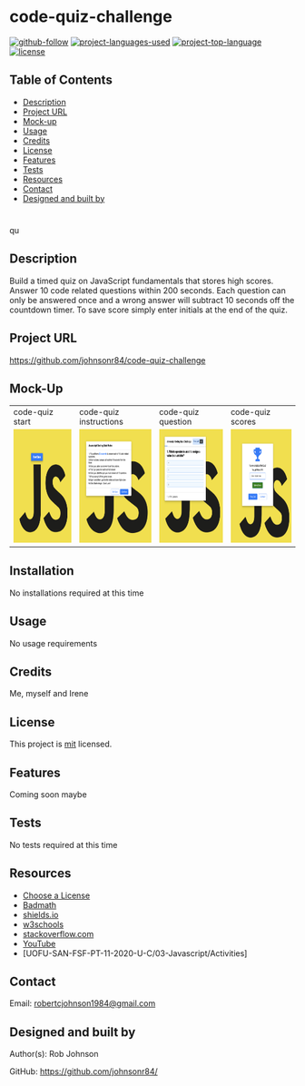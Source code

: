 # code-quiz-challenge

  [![github-follow](https://img.shields.io/github/followers/johnsonr84?label=Follow&logoColor=lightgrey&style=social)](https://github.com/johnsonr84)
  [![project-languages-used](https://img.shields.io/github/languages/count/johnsonr84/readme-generator?color=orange)](https://github.com/johnsonr84/code-quiz-challenge)
  [![project-top-language](https://img.shields.io/github/languages/top/johnsonr84/readme-generator?color=yellow)](https://github.com/johnsonr84/code-quiz-challenge)
  [![license](https://img.shields.io/badge/license-mit-brightgreen.svg)](https://choosealicense.com/licenses/mit/)

  ## Table of Contents 
  * [Description](#Description)
  * [Project URL](#Project-URL)
  * [Mock-up](#Mock-up)
  * [Usage](#Usage)
  * [Credits](#Credits)
  * [License](#License)
  * [Features](#Features)
  * [Tests](#Tests)
  * [Resources](#Resources)
  * [Contact](#Contact)
  * [Designed and built by](#Designed-and-built-by)
  #
  qu
  ## Description 
  Build a timed quiz on JavaScript fundamentals that stores high scores. Answer 10 code related questions within 200 seconds. Each question can only be answered once and a wrong answer will subtract 10 seconds off the countdown timer. To save score simply enter initials at the end of the quiz.  

  ## Project URL
  https://github.com/johnsonr84/code-quiz-challenge

  ## Mock-Up
  <table>
  <tr>
    <td>code-quiz start</td>
     <td>code-quiz instructions</td>
     <td>code-quiz question</td>
     <td>code-quiz scores</td>
  </tr>
  <tr>
    <td><img src="./img/quiz_1.png" height=200 alt="screenshot of quiz start page"></td>
    <td><img src="./img/quiz_2.png" height=200 alt="screenshot of quiz instructions"></td>
    <td><img src="./img/quiz_3.png" height=200 alt="screenshot of quiz question"></td>
    <td><img src="./img/quiz_4.png" height=200 alt="screenshot of quiz score results"></td>
  </tr>
 </table>

  ## Installation 
  No installations required at this time 

  ## Usage 
  No usage requirements

  ## Credits 
  Me, myself and Irene 

  ## License 
  This project is [mit](https://choosealicense.com/licenses/mit/) licensed.

  ## Features
  Coming soon maybe 

  ## Tests
  No tests required at this time 

  ## Resources
  * [Choose a License](https://choosealicense.com/)
  * [Badmath](https://img.shields.io/github/languages/top/nielsenjared/badmath)
  * [shields.io](https://shields.io/)
  * [w3schools](https://www.w3schools.com/)
  * [stackoverflow.com](https://stackoverflow.com/)
  * [YouTube](https://www.youtube.com/)
  * [UOFU-SAN-FSF-PT-11-2020-U-C/03-Javascript/Activities]

  ## Contact
  Email: robertcjohnson1984@gmail.com 

  ## Designed and built by
  Author(s): Rob Johnson  

  GitHub: https://github.com/johnsonr84/ 
